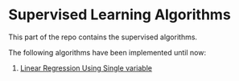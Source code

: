 # Supervised Learning Algorithms

This part of the repo contains the supervised algorithms.

The following algorithms have been implemented until now:

1. [Linear Regression Using Single variable](https://github.com/PRUBHTEJ/ML-Algorithms/blob/master/Supervised%20Algorithms/Linear%20Regression%20Using%20Single%20Variable.ipynb)
